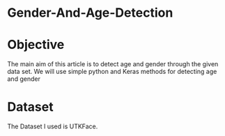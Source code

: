 # Gender-And-Age-Detection
# Objective
The main aim of this article is to detect age and gender through the given data set. We will use simple python and Keras methods for detecting age and gender
# Dataset
The Dataset I used is UTKFace.
